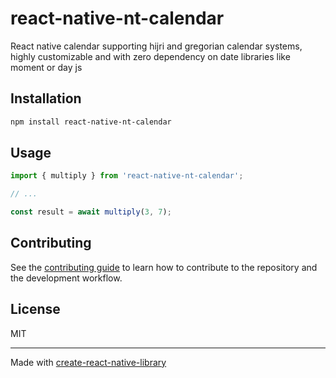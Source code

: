# react-native-nt-calendar

React native calendar supporting hijri and gregorian calendar systems, highly customizable and with zero dependency on date libraries like moment or day js

## Installation

```sh
npm install react-native-nt-calendar
```

## Usage

```js
import { multiply } from 'react-native-nt-calendar';

// ...

const result = await multiply(3, 7);
```

## Contributing

See the [contributing guide](CONTRIBUTING.md) to learn how to contribute to the repository and the development workflow.

## License

MIT

---

Made with [create-react-native-library](https://github.com/callstack/react-native-builder-bob)
